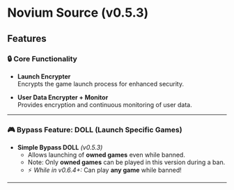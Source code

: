 # Novium Source (v0.5.3)

## Features

### 🔒 Core Functionality
- **Launch Encrypter**  
  Encrypts the game launch process for enhanced security.

- **User Data Encrypter + Monitor**  
  Provides encryption and continuous monitoring of user data.

---

### 🎮 Bypass Feature: DOLL (Launch Specific Games)
- **Simple Bypass DOLL** *(v0.5.3)*  
  - Allows launching of **owned games** even while banned.
  - Note: Only **owned games** can be played in this version during a ban.
  - ⚡ *While in v0.6.4+:* Can play **any game** while banned!

---
